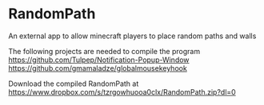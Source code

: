 # RandomPath
 An external app to allow minecraft players to place random paths and walls 

The following projects are needed to compile the program
https://github.com/Tulpep/Notification-Popup-Window
https://github.com/gmamaladze/globalmousekeyhook

Download the compiled RandomPath at 
https://www.dropbox.com/s/tzrgowhuooa0clx/RandomPath.zip?dl=0
